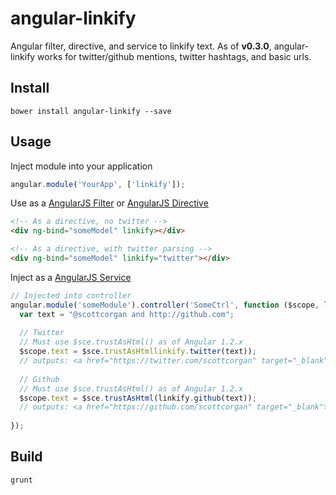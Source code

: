 # angular-linkify

Angular filter, directive, and service to linkify text. As of **v0.3.0**, angular-linkify works for twitter/github mentions, twitter hashtags, and basic urls.

## Install

```
bower install angular-linkify --save
```

## Usage

Inject module into your application

```javascript
angular.module('YourApp', ['linkify']);
```

Use as a [AngularJS Filter](http://docs.angularjs.org/guide/dev_guide.templates.filters.using_filters) or [AngularJS Directive](http://docs.angularjs.org/guide/directive)

```html
<!-- As a directive, no twitter -->
<div ng-bind="someModel" linkify></div>

<!-- As a directive, with twitter parsing -->
<div ng-bind="someModel" linkify="twitter"></div>
```

Inject as a [AngularJS Service](http://docs.angularjs.org/guide/dev_guide.services)

```javascript
// Injected into controller
angular.module('someModule').controller('SomeCtrl', function ($scope, linkify, $sce) {
  var text = "@scottcorgan and http://github.com";
  
  // Twitter
  // Must use $sce.trustAsHtml() as of Angular 1.2.x
  $scope.text = $sce.trustAsHtmllinkify.twitter(text));
  // outputs: <a href="https://twitter.com/scottcorgan" target="_blank">scottcorgan</a> and <a href="http://github.com" target="_blank">http://github.com</a>
  
  // Github
  // Must use $sce.trustAsHtml() as of Angular 1.2.x
  $scope.text = $sce.trustAsHtml(linkify.github(text));
  // outputs: <a href="https://github.com/scottcorgan" target="_blank">scottcorgan</a> and <a href="http://github.com" target="_blank">http://github.com</a>
  
});

```

## Build

```
grunt
```
